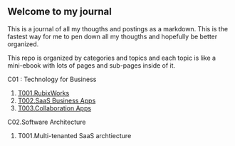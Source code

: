 ## Welcome to my journal

This is a journal of all my thougths and postings as a markdown. This is the fastest way for me to pen down all my thougths and hopefully be better organized.

This repo is organized by categories and topics and each topic is like a mini-ebook with lots of pages and sub-pages inside of it.

C01 : Technology for Business
 1. [T001.RubixWorks](/C01/T001/P000.Cover)
 2. [T002.SaaS Business Apps](/C01/T002/P000.Cover)
 3. [T003.Collaboration Apps](/C01/T003/P000.Cover)

C02.Software Architecture
 1. T001.Multi-tenanted SaaS archtiecture


<!--stackedit_data:
eyJoaXN0b3J5IjpbNjMzNDkwMjMyLC00MDMxNTY1MDVdfQ==
-->